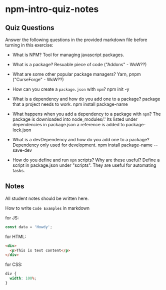 # npm-intro-quiz-notes

## Quiz Questions

Answer the following questions in the provided markdown file before turning in this exercise:

- What is NPM?
  Tool for managing javascript packages.

- What is a package?
  Resuable piece of code ("Addons" - WoW??)

- What are some other popular package managers?
  Yarn, pnpm ("CurseForge" - WoW??)

- How can you create a `package.json` with `npm`?
  npm init -y

- What is a dependency and how do you add one to a package?
  package that a project needs to work. npm install package-name

- What happens when you add a dependency to a package with `npm`?
  The package is downloaded into node_modules/.'
  Its listed under dependencies in package.json
  a reference is added to package-lock.json

- What is a devDependency and how do you add one to a package?
  Dependency only used for development.
  npm install package-name --save-dev

- How do you define and run `npm` scripts? Why are these useful?
  Define a script in package.json under "scripts".
  They are useful for automating tasks.

## Notes

All student notes should be written here.

How to write `Code Examples` in markdown

for JS:

```javascript
const data = 'Howdy';
```

for HTML:

```html
<div>
  <p>This is text content</p>
</div>
```

for CSS:

```css
div {
  width: 100%;
}
```
